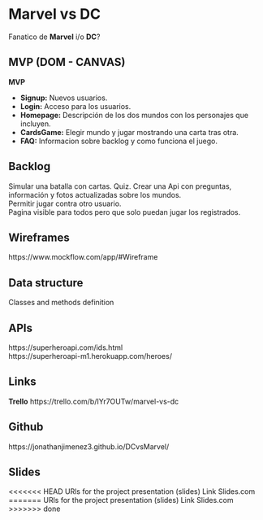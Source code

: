 <h1>Marvel vs DC</h1>
Fanatico de <strong>Marvel</strong> i/o <strong>DC</strong>? <br>

<h2>MVP (DOM - CANVAS)</h2>
<strong>MVP</strong>
<ul>
  <li><strong>Signup:</strong> Nuevos usuarios.</li>
  <li><strong>Login:</strong> Acceso para los usuarios.</li>
  <li><strong>Homepage:</strong> Descripción de los dos mundos con los personajes que incluyen.</li>
  <li><strong>CardsGame:</strong> Elegir mundo y jugar mostrando una carta tras otra.</li>
  <li><strong>FAQ:</strong> Informacion sobre backlog y como funciona el juego.</li>
</ul>

<h2>Backlog</h2>
Simular una batalla con cartas.
Quiz.
Crear una Api con preguntas, información y fotos actualizadas sobre los mundos.<br>
Permitir jugar contra otro usuario.<br>
Pagina visible para todos pero que solo puedan jugar los registrados.


<h2>Wireframes</h2>
https://www.mockflow.com/app/#Wireframe

<h2>Data structure</h2>
Classes and methods definition

<h2>APIs</h2>
https://superheroapi.com/ids.html <br>
https://superheroapi-m1.herokuapp.com/heroes/

<h2>Links</h2>
<strong>Trello</strong>
https://trello.com/b/IYr7OUTw/marvel-vs-dc

<h2>Github</h2>
https://jonathanjimenez3.github.io/DCvsMarvel/

<h2>Slides</h2>
<<<<<<< HEAD
URls for the project presentation (slides) Link Slides.com
=======
URls for the project presentation (slides) Link Slides.com
>>>>>>> done
